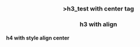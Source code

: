 <center>
  <h3>>h3_test with center tag</h3>
</center>

<h3 align=center>h3 with align</h3>

<style>
  h4
  {
    align: center;
  }
</style>

<h4>h4 with style align center</h4>

